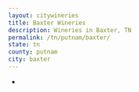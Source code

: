 ```yaml
---
layout: citywineries
title: Baxter Wineries
description: Wineries in Baxter, TN
permalink: /tn/putnam/baxter/
state: tn
county: putnam
city: baxter
---
```

-
